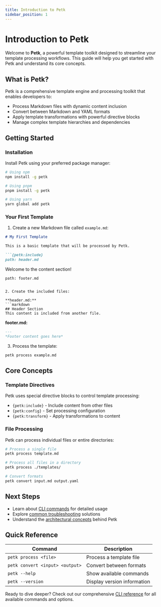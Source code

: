 ```yaml
---
title: Introduction to Petk
sidebar_position: 1
---
```


# Introduction to Petk

Welcome to **Petk**, a powerful template toolkit designed to streamline your template processing workflows. This guide will help you get started with Petk and understand its core concepts.

## What is Petk?

Petk is a comprehensive template engine and processing toolkit that enables developers to:

- Process Markdown files with dynamic content inclusion
- Convert between Markdown and YAML formats
- Apply template transformations with powerful directive blocks
- Manage complex template hierarchies and dependencies

## Getting Started

### Installation

Install Petk using your preferred package manager:

```bash
# Using npm
npm install -g petk

# Using pnpm
pnpm install -g petk

# Using yarn
yarn global add petk
```

### Your First Template

1. Create a new Markdown file called `example.md`:

```markdown
# My First Template

This is a basic template that will be processed by Petk.

```{petk:include}
path: header.md
```

Welcome to the content section!

```{petk:include}
path: footer.md
```
```

2. Create the included files:

**header.md:**
```markdown
## Header Section
This content is included from another file.
```

**footer.md:**
```markdown
---
*Footer content goes here*
```

3. Process the template:

```bash
petk process example.md
```

## Core Concepts

### Template Directives

Petk uses special directive blocks to control template processing:

- `{petk:include}` - Include content from other files
- `{petk:config}` - Set processing configuration
- `{petk:transform}` - Apply transformations to content

### File Processing

Petk can process individual files or entire directories:

```bash
# Process a single file
petk process template.md

# Process all files in a directory
petk process ./templates/

# Convert formats
petk convert input.md output.yaml
```

## Next Steps

- Learn about [CLI commands](../reference/cli) for detailed usage
- Explore [common troubleshooting](../problems/common-issues) solutions
- Understand the [architectural concepts](../explanation/) behind Petk

## Quick Reference

| Command | Description |
|---------|-------------|
| `petk process <file>` | Process a template file |
| `petk convert <input> <output>` | Convert between formats |
| `petk --help` | Show available commands |
| `petk --version` | Display version information |

Ready to dive deeper? Check out our comprehensive [CLI reference](../reference/cli) for all available commands and options.
